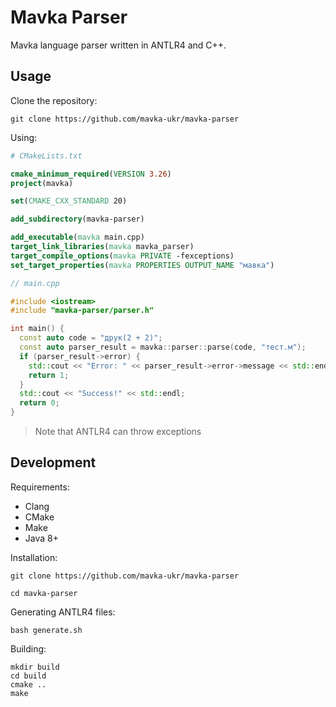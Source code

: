 # Mavka Parser

Mavka language parser written in ANTLR4 and C++.

## Usage

Clone the repository:

```shell
git clone https://github.com/mavka-ukr/mavka-parser
```

Using:

```CMake
# CMakeLists.txt

cmake_minimum_required(VERSION 3.26)
project(mavka)

set(CMAKE_CXX_STANDARD 20)

add_subdirectory(mavka-parser)

add_executable(mavka main.cpp)
target_link_libraries(mavka mavka_parser)
target_compile_options(mavka PRIVATE -fexceptions)
set_target_properties(mavka PROPERTIES OUTPUT_NAME "мавка")
```

```c++
// main.cpp

#include <iostream>
#include "mavka-parser/parser.h"

int main() {
  const auto code = "друк(2 + 2)";
  const auto parser_result = mavka::parser::parse(code, "тест.м");
  if (parser_result->error) {
    std::cout << "Error: " << parser_result->error->message << std::endl;
    return 1;
  }
  std::cout << "Success!" << std::endl;
  return 0;
}
```

> Note that ANTLR4 can throw exceptions

## Development

Requirements:

- Clang
- CMake
- Make
- Java 8+

Installation:

```shell
git clone https://github.com/mavka-ukr/mavka-parser

cd mavka-parser
```

Generating ANTLR4 files:

```shell
bash generate.sh
```

Building:

```shell
mkdir build
cd build
cmake ..
make
```